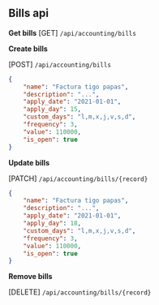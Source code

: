 ## Bills api
**Get bills**
[GET] `/api/accounting/bills`

**Create bills**

[POST] `/api/accounting/bills`
```json
{
    "name": "Factura tigo papas",
    "description": "...",
    "apply_date": "2021-01-01",
    "apply_day": 15,
    "custom_days": "l,m,x,j,v,s,d",
    "frequency": 3,
    "value": 110000,
    "is_open": true
}
```

**Update bills**

[PATCH] `/api/accounting/bills/{record}`
```json
{
    "name": "Factura tigo papas",
    "description": "...",
    "apply_date": "2021-01-01",
    "apply_day": 18,
    "custom_days": "l,m,x,j,v,s,d",
    "frequency": 3,
    "value": 110000,
    "is_open": true
}
```

**Remove bills**

[DELETE] `/api/accounting/bills/{record}`
